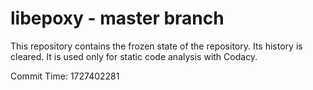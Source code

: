 # libepoxy - master branch

This repository contains the frozen state of the repository.
Its history is cleared. It is used only for static code
analysis with Codacy.

Commit Time: 1727402281